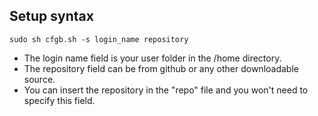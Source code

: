 Setup syntax
--
``sudo sh cfgb.sh -s login_name repository``  
- The login name field is your user folder in the /home directory.
- The repository field can be from github or any other downloadable source.  
- You can insert the repository in the "repo" file and you won't need to specify this field.
